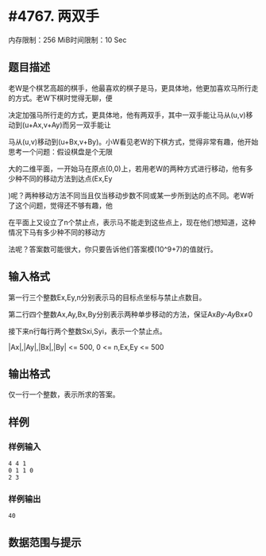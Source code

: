 # #4767. 两双手

内存限制：256 MiB时间限制：10 Sec

## 题目描述

老W是个棋艺高超的棋手，他最喜欢的棋子是马，更具体地，他更加喜欢马所行走的方式。老W下棋时觉得无聊，便

决定加强马所行走的方式，更具体地，他有两双手，其中一双手能让马从(u,v)移动到(u+Ax,v+Ay)而另一双手能让

马从(u,v)移动到(u+Bx,v+By)。小W看见老W的下棋方式，觉得非常有趣，他开始思考一个问题：假设棋盘是个无限

大的二维平面，一开始马在原点(0,0)上，若用老W的两种方式进行移动，他有多少种不同的移动方法到达点(Ex,Ey

)呢？两种移动方法不同当且仅当移动步数不同或某一步所到达的点不同。老W听了这个问题，觉得还不够有趣，他

在平面上又设立了n个禁止点，表示马不能走到这些点上，现在他们想知道，这种情况下马有多少种不同的移动方

法呢？答案数可能很大，你只要告诉他们答案模(10^9+7)的值就行。

## 输入格式

第一行三个整数Ex,Ey,n分别表示马的目标点坐标与禁止点数目。

第二行四个整数Ax,Ay,Bx,By分别表示两种单步移动的方法，保证Ax*By-Ay*Bx&ne;0

接下来n行每行两个整数Sxi,Syi，表示一个禁止点。

|Ax|,|Ay|,|Bx|,|By| <= 500, 0 <= n,Ex,Ey <= 500

## 输出格式

仅一行一个整数，表示所求的答案。

## 样例

### 样例输入

    
    4 4 1
    0 1 1 0
    2 3
    

### 样例输出

    
    40
    

## 数据范围与提示
